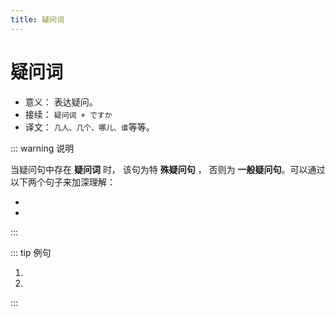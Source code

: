 ```yaml
---
title: 疑问词
---
```


# 疑问词

- 意义： 表达疑问。
- 接续： `疑问词 + ですか`
- 译文： `几人、几个、哪儿、谁`等等。

::: warning 说明

当疑问句中存在 **疑问词** 时， 该句为特 **殊疑问句** ， 否则为 **一般疑问句**。可以通过以下两个句子来加深理解：

- <grammer-content sentence="あ、[日本/にほん]の[方/かた]ですか。" trans='啊，是日本人吗？（该句中不存在疑问词，所以为一般疑问句）' />
- <grammer-content sentence="[王/おう]さんのご[家族/かぞく]は**[何人/なんにん]**ですか。" trans='小王的家里有几口人？ （句中存在疑问词**「[何人/なんにん]」**，所以该句是特殊疑问句）' />

:::

::: tip 例句

1. <grammer-content sentence="[日本語学科/にほんごがっか]の[学生/がくせい]は**[何人/なんにん]**ですか。" trans='日语系有多少学生？' />
2. <grammer-content sentence="[弟/おとうと]さんは**おいくつ**ですか。" trans='你弟弟多少岁啦？' />

:::
